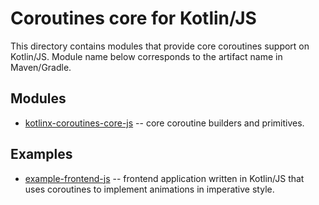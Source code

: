 # Coroutines core for Kotlin/JS

This directory contains modules that provide core coroutines support on Kotlin/JS.
Module name below corresponds to the artifact name in Maven/Gradle.

## Modules

* [kotlinx-coroutines-core-js](kotlinx-coroutines-core-js/README.md) -- core coroutine builders and primitives.

## Examples

* [example-frontend-js](example-frontend-js/README.md) -- frontend application written in Kotlin/JS
that uses coroutines to implement animations in imperative style.